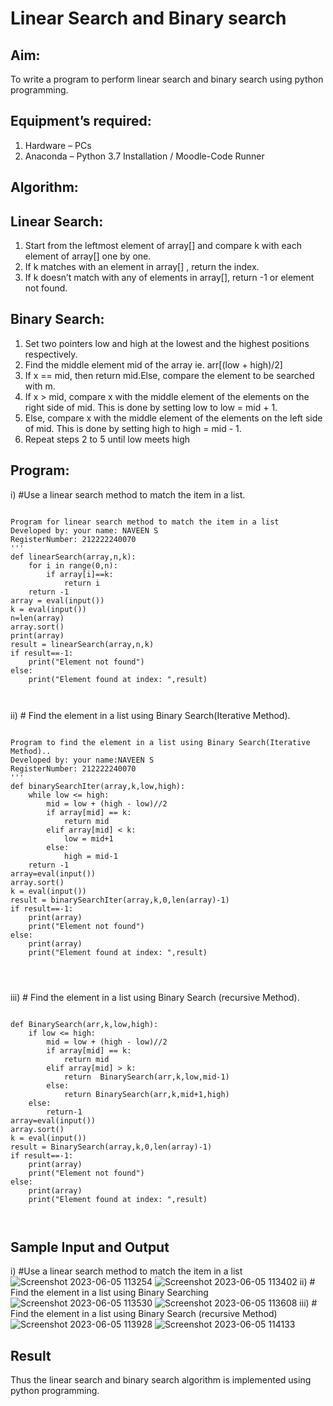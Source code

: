 # Linear Search and Binary search
## Aim:
To write a program to perform linear search and binary search using python programming.
## Equipment’s required:
1.	Hardware – PCs
2.	Anaconda – Python 3.7 Installation / Moodle-Code Runner
## Algorithm:
## Linear Search:
1.	Start from the leftmost element of array[] and compare k with each element of array[] one by one.
2.	If k matches with an element in array[] , return the index.
3.	If k doesn’t match with any of elements in array[], return -1 or element not found.
## Binary Search:
1.	Set two pointers low and high at the lowest and the highest positions respectively.
2.	Find the middle element mid of the array ie. arr[(low + high)/2]
3.	If x == mid, then return mid.Else, compare the element to be searched with m.
4.	If x > mid, compare x with the middle element of the elements on the right side of mid. This is done by setting low to low = mid + 1.
5.	Else, compare x with the middle element of the elements on the left side of mid. This is done by setting high to high = mid - 1.
6.	Repeat steps 2 to 5 until low meets high
## Program:
i)	#Use a linear search method to match the item in a list.
```

Program for linear search method to match the item in a list
Developed by: your name: NAVEEN S
RegisterNumber: 212222240070
'''
def linearSearch(array,n,k):
    for i in range(0,n):
        if array[i]==k:
            return i
    return -1
array = eval(input())
k = eval(input())
n=len(array)
array.sort()
print(array)
result = linearSearch(array,n,k)
if result==-1:
    print("Element not found")
else:
    print("Element found at index: ",result)



```
ii)	# Find the element in a list using Binary Search(Iterative Method).
```

Program to find the element in a list using Binary Search(Iterative Method)..
Developed by: your name:NAVEEN S
RegisterNumber: 212222240070
'''
def binarySearchIter(array,k,low,high):
    while low <= high:
        mid = low + (high - low)//2
        if array[mid] == k:
            return mid
        elif array[mid] < k:
            low = mid+1
        else:
            high = mid-1
    return -1
array=eval(input())
array.sort()
k = eval(input())
result = binarySearchIter(array,k,0,len(array)-1)
if result==-1:
    print(array)
    print("Element not found")
else:
    print(array)
    print("Element found at index: ",result)




```
iii)	# Find the element in a list using Binary Search (recursive Method).
```

def BinarySearch(arr,k,low,high):
    if low <= high:
        mid = low + (high - low)//2
        if array[mid] == k:
            return mid
        elif array[mid] > k:
            return  BinarySearch(arr,k,low,mid-1) 
        else:
            return BinarySearch(arr,k,mid+1,high)
    else:
        return-1
array=eval(input())
array.sort()
k = eval(input())
result = BinarySearch(array,k,0,len(array)-1)
if result==-1:
    print(array)
    print("Element not found")
else:
    print(array)
    print("Element found at index: ",result)



```
## Sample Input and Output
i) #Use a linear search method to match the item in a list
![Screenshot 2023-06-05 113254](https://github.com/Naveensrinivasan07/Search-Algorithm/assets/119475891/6bf9b7b0-548a-423b-b25a-cb61c4eb07eb)
![Screenshot 2023-06-05 113402](https://github.com/Naveensrinivasan07/Search-Algorithm/assets/119475891/ae2f5940-0554-487e-9af6-bdf3e07f40f0)
ii) # Find the element in a list using Binary Searching
![Screenshot 2023-06-05 113530](https://github.com/Naveensrinivasan07/Search-Algorithm/assets/119475891/6f3b5ff5-b0f8-4035-9c6b-cabba61efd43)
![Screenshot 2023-06-05 113608](https://github.com/Naveensrinivasan07/Search-Algorithm/assets/119475891/e9eb404d-2077-4964-9f68-b7574c9a45c7)
iii) # Find the element in a list using Binary Search (recursive Method)
![Screenshot 2023-06-05 113928](https://github.com/Naveensrinivasan07/Search-Algorithm/assets/119475891/f52b43e0-a76e-4f7d-94a6-aa473997291e)
![Screenshot 2023-06-05 114133](https://github.com/Naveensrinivasan07/Search-Algorithm/assets/119475891/4b5dbc21-adda-45bd-bba5-937c49f9022d)





## Result
Thus the linear search and binary search algorithm is implemented using python programming.
